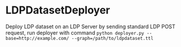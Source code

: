 # LDPDatasetDeployer

Deploy LDP dataset on an LDP Server by sending standard LDP POST request, run deployer with command `python deployer.py --base=http://example.com/ --graph=/path/to/ldpdataset.ttl`
